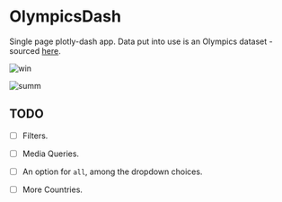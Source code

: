 # OlympicsDash

Single page plotly-dash app. Data put into use is an Olympics dataset - sourced [here](https://www.kaggle.com/datasets/ishivamkedia/olympics-data).

![win](https://res.cloudinary.com/denphvygd/image/upload/v1649084382/olympicsdash/Screenshot_from_2022-04-04_17-57-23_wdl0pa.png)


![summ](https://res.cloudinary.com/denphvygd/image/upload/v1649084533/olympicsdash/Screenshot_from_2022-04-04_17-58-21_irsrcn.png)


## TODO

- [ ] Filters.
- [ ] Media Queries.
- [ ] An option for `all`, among the dropdown choices.
- [ ] More Countries.

